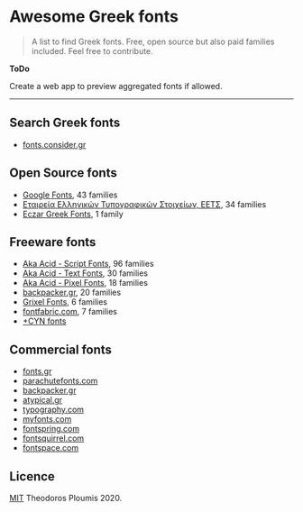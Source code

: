 # Awesome Greek fonts
> A list to find Greek fonts. Free, open source but also paid families included.
Feel free to contribute.

**ToDo**

Create a web app to preview aggregated fonts if allowed.

----

## Search Greek fonts
- [fonts.consider.gr](https://fonts.consider.gr)


## Open Source fonts
- [Google Fonts](https://fonts.google.com/?subset=greek&sort=alpha), 43 families
- [Εταιρεία Ελληνικών Τυπογραφικών Στοιχείων, ΕΕΤΣ](https://www.greekfontsociety-gfs.gr/typefaces), 34 families
- [Eczar Greek Fonts](https://github.com/eellak/gsoc17-Eczar), 1 family


## Freeware fonts
- [Aka Acid - Script Fonts](http://www.aka-acid.com/scriptfonts.html), 96 families
- [Aka Acid - Text Fonts](http://www.aka-acid.com/textfonts.html), 30 families
- [Aka Acid - Pixel Fonts](http://www.aka-acid.com/pixelfonts.html), 18 families
- [backpacker.gr](https://backpacker.gr/fonts), 20 families
- [Grixel Fonts](http://www.grixel.gr), 6 families
- [fontfabric.com](https://www.fontfabric.com/fonts/#languages=greek), 7 families
- [+CYN fonts](https://cynfonts.blogspot.com)


## Commercial fonts
- [fonts.gr](https://fonts.gr)
- [parachutefonts.com](https://www.parachutefonts.com/typefaces/allfonts/215)
- [backpacker.gr](https://backpacker.gr/fonts)
- [atypical.gr](https://atypical.gr/fonts)
- [typography.com](https://www.typography.com/fonts/styles/greek)
- [myfonts.com](https://www.myfonts.com/search/tag:greek/all/)
- [fontspring.com](https://www.fontspring.com/language/greek)
- [fontsquirrel.com](https://www.fontsquirrel.com/fonts/list/language/greek)
- [fontspace.com](https://www.fontspace.com/category/greek)


## Licence
[MIT](LICENCE) Theodoros Ploumis 2020.
